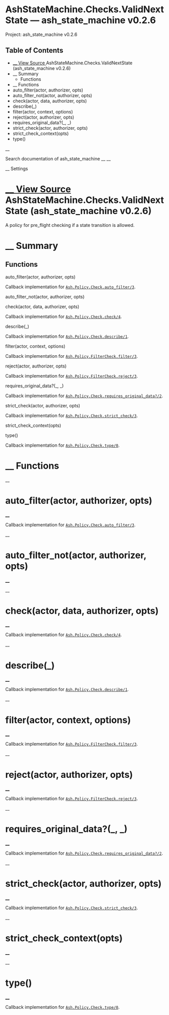 # AshStateMachine.Checks.ValidNextState — ash_state_machine v0.2.6

Project: ash_state_machine v0.2.6

## Table of Contents

- [ __ View Source ](external_link) AshStateMachine.Checks.ValidNextState (ash_state_machine v0.2.6)
- __ Summary
  - Functions
- __ Functions
- auto_filter(actor, authorizer, opts)
- auto_filter_not(actor, authorizer, opts)
- check(actor, data, authorizer, opts)
- describe(_)
- filter(actor, context, options)
- reject(actor, authorizer, opts)
- requires_original_data?(_, _)
- strict_check(actor, authorizer, opts)
- strict_check_context(opts)
- type()

__

Search documentation of ash_state_machine __ __

__ Settings

#  [ __ View Source ](external_link) AshStateMachine.Checks.ValidNextState (ash_state_machine v0.2.6)

A policy for pre_flight checking if a state transition is allowed.

#  __ Summary

##  Functions

auto_filter(actor, authorizer, opts)

Callback implementation for [`Ash.Policy.Check.auto_filter/3`](3.4.1/Ash.Policy.Check.html#c:auto_filter/3).

auto_filter_not(actor, authorizer, opts)

check(actor, data, authorizer, opts)

Callback implementation for [`Ash.Policy.Check.check/4`](3.4.1/Ash.Policy.Check.html#c:check/4).

describe(_)

Callback implementation for [`Ash.Policy.Check.describe/1`](3.4.1/Ash.Policy.Check.html#c:describe/1).

filter(actor, context, options)

Callback implementation for [`Ash.Policy.FilterCheck.filter/3`](3.4.1/Ash.Policy.FilterCheck.html#c:filter/3).

reject(actor, authorizer, opts)

Callback implementation for [`Ash.Policy.FilterCheck.reject/3`](3.4.1/Ash.Policy.FilterCheck.html#c:reject/3).

requires_original_data?(_, _)

Callback implementation for [`Ash.Policy.Check.requires_original_data?/2`](3.4.1/Ash.Policy.Check.html#c:requires_original_data?/2).

strict_check(actor, authorizer, opts)

Callback implementation for [`Ash.Policy.Check.strict_check/3`](3.4.1/Ash.Policy.Check.html#c:strict_check/3).

strict_check_context(opts)

type()

Callback implementation for [`Ash.Policy.Check.type/0`](3.4.1/Ash.Policy.Check.html#c:type/0).

#  __ Functions

__

# auto_filter(actor, authorizer, opts)

[ __](external_link)

Callback implementation for [`Ash.Policy.Check.auto_filter/3`](3.4.1/Ash.Policy.Check.html#c:auto_filter/3).

__

# auto_filter_not(actor, authorizer, opts)

[ __](external_link)

__

# check(actor, data, authorizer, opts)

[ __](external_link)

Callback implementation for [`Ash.Policy.Check.check/4`](3.4.1/Ash.Policy.Check.html#c:check/4).

__

# describe(_)

[ __](external_link)

Callback implementation for [`Ash.Policy.Check.describe/1`](3.4.1/Ash.Policy.Check.html#c:describe/1).

__

# filter(actor, context, options)

[ __](external_link)

Callback implementation for [`Ash.Policy.FilterCheck.filter/3`](3.4.1/Ash.Policy.FilterCheck.html#c:filter/3).

__

# reject(actor, authorizer, opts)

[ __](external_link)

Callback implementation for [`Ash.Policy.FilterCheck.reject/3`](3.4.1/Ash.Policy.FilterCheck.html#c:reject/3).

__

# requires_original_data?(_, _)

[ __](external_link)

Callback implementation for [`Ash.Policy.Check.requires_original_data?/2`](3.4.1/Ash.Policy.Check.html#c:requires_original_data?/2).

__

# strict_check(actor, authorizer, opts)

[ __](external_link)

Callback implementation for [`Ash.Policy.Check.strict_check/3`](3.4.1/Ash.Policy.Check.html#c:strict_check/3).

__

# strict_check_context(opts)

[ __](external_link)

__

# type()

[ __](external_link)

Callback implementation for [`Ash.Policy.Check.type/0`](3.4.1/Ash.Policy.Check.html#c:type/0).
